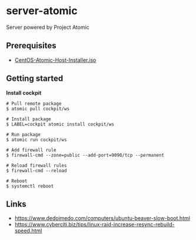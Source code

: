# server-atomic

Server powered by Project Atomic

## Prerequisites

- [CentOS-Atomic-Host-Installer.iso](http://cloud.centos.org/centos/7/atomic/images/CentOS-Atomic-Host-Installer.iso)

## Getting started

**Install cockpit**

```
# Pull remote package
$ atomic pull cockpit/ws

# Install package
$ LABEL=cockpit atomic install cockpit/ws

# Run package
$ atomic run cockpit/ws

# Add firewall rule
$ firewall-cmd --zone=public --add-port=9090/tcp --permanent

# Reload firewall rules
$ firewall-cmd --reload

# Reboot
$ systemctl reboot
```

## Links

- https://www.dedoimedo.com/computers/ubuntu-beaver-slow-boot.html
- https://www.cyberciti.biz/tips/linux-raid-increase-resync-rebuild-speed.html
